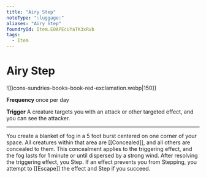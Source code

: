 ```yaml
---
title: "Airy Step"
noteType: ":luggage:"
aliases: "Airy Step"
foundryId: Item.E0APEcUYaTK3xRvb
tags:
  - Item
---
```


# Airy Step
![[icons-sundries-books-book-red-exclamation.webp|150]]

**Frequency** once per day

**Trigger** A creature targets you with an attack or other targeted effect, and you can see the attacker.

* * *

You create a blanket of fog in a 5 foot burst centered on one corner of your space. All creatures within that area are [[Concealed]], and all others are concealed to them. This concealment applies to the triggering effect, and the fog lasts for 1 minute or until dispersed by a strong wind. After resolving the triggering effect, you Step. If an effect prevents you from Stepping, you attempt to [[Escape]] the effect and Step if you succeed.
